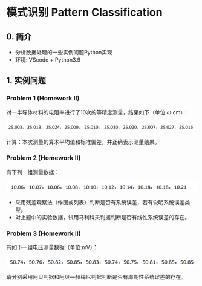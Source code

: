 # 模式识别 Pattern Classification
## 0. 简介

* 分析数据处理的一些实例问题Python实现
* 环境: VScode + Python3.9

## 1. 实例问题
### Problem 1 (Homework II)
对一半导体材料的电阻率进行了10次的等精度测量，结果如下（单位:$\omega$⋅cm）：
<div align=center>
    <img src="./data/pro1/fig1.png" width='800'>
</div>

计算：本次测量的算术平均值和标准偏差，并正确表示测量结果。

### Problem 2 (Homework II)
有下列一组测量数据：
<div align=center>
    <img src="./data/pro1/fig2.png" width='800'>
</div>

* 采用残差观察法（作图或列表）判断是否有系统误差，若有说明系统误差类型。
* 对上题中的实验数据，试用马利科夫判据判断是否有线性系统误差的存在。

### Problem 3 (Homework II)
有如下一组电压测量数据（单位:mV）：
<div align=center>
    <img src="./data/pro1/fig3.png" width='800'>
</div>

请分别采用阿贝判据和阿贝—赫梅尼判据判断是否有周期性系统误差的存在。

